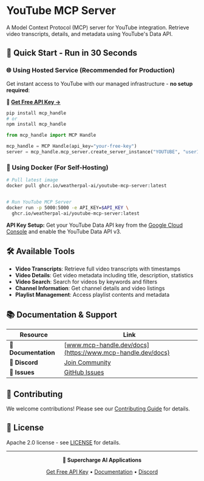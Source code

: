 # YouTube MCP Server

A Model Context Protocol (MCP) server for YouTube integration. Retrieve video transcripts, details, and metadata using YouTube's Data API.

## 🚀 Quick Start - Run in 30 Seconds

### 🌐 Using Hosted Service (Recommended for Production)

Get instant access to YouTube with our managed infrastructure - **no setup required**:

**🔗 [Get Free API Key →](https://www.mcp-handle.dev/home/api-keys)**

```bash
pip install mcp_handle
# or
npm install mcp_handle
```

```python
from mcp_handle import MCP Handle

mcp_handle = MCP Handle(api_key="your-free-key")
server = mcp_handle.mcp_server.create_server_instance("YOUTUBE", "user123")
```

### 🐳 Using Docker (For Self-Hosting)

```bash
# Pull latest image
docker pull ghcr.io/weatherpal-ai/youtube-mcp-server:latest


# Run YouTube MCP Server
docker run -p 5000:5000 -e API_KEY=$API_KEY \
  ghcr.io/weatherpal-ai/youtube-mcp-server:latest
```

**API Key Setup:** Get your YouTube Data API key from the [Google Cloud Console](https://console.cloud.google.com/apis/credentials) and enable the YouTube Data API v3.

## 🛠️ Available Tools

- **Video Transcripts**: Retrieve full video transcripts with timestamps
- **Video Details**: Get video metadata including title, description, statistics
- **Video Search**: Search for videos by keywords and filters
- **Channel Information**: Get channel details and video listings
- **Playlist Management**: Access playlist contents and metadata

## 📚 Documentation & Support

| Resource | Link |
|----------|------|
| **📖 Documentation** | [www.mcp-handle.dev/docs](https://www.mcp-handle.dev/docs) |
| **💬 Discord** | [Join Community](https://discord.gg/p7TuTEcssn) |
| **🐛 Issues** | [GitHub Issues](https://github.com/WeatherPal-AI/MCP-handle/issues) |

## 🤝 Contributing

We welcome contributions! Please see our [Contributing Guide](../../CONTRIBUTING.md) for details.

## 📜 License

Apache 2.0 license - see [LICENSE](../../LICENSE) for details.

---

<div align="center">
  <p><strong>🚀 Supercharge AI Applications </strong></p>
  <p>
    <a href="https://www.mcp-handle.dev">Get Free API Key</a> •
    <a href="https://www.mcp-handle.dev/docs">Documentation</a> •
    <a href="https://discord.gg/p7TuTEcssn">Discord</a>
  </p>
</div>
